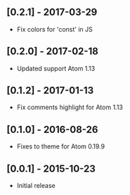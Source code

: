 ## [0.2.1] - 2017-03-29
* Fix colors for 'const' in JS

## [0.2.0] - 2017-02-18
* Updated support Atom 1.13

## [0.1.2] - 2017-01-13
* Fix comments highlight for Atom 1.13

## [0.1.0] - 2016-08-26
* Fixes to theme for Atom 0.19.9

## [0.0.1] - 2015-10-23
* Initial release
